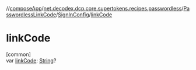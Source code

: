 //[composeApp](../../../../index.md)/[net.decodex.dcp.core.supertokens.recipes.passwordless](../../index.md)/[PasswordlessLinkCode](../index.md)/[SignInConfig](index.md)/[linkCode](link-code.md)

# linkCode

[common]\
var [linkCode](link-code.md): [String](https://kotlinlang.org/api/latest/jvm/stdlib/kotlin/-string/index.html)?
